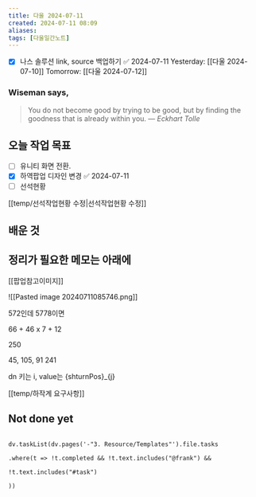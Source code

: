 ```yaml
---
title: 다울 2024-07-11
created: 2024-07-11 08:09
aliases: 
tags: [다울일간노트]
---
```

- [x] 나스 솔루션 link, source 백업하기 ✅ 2024-07-11
Yesterday: [[다울 2024-07-10]]
Tomorrow: [[다울 2024-07-12]]

### Wiseman says,
> You do not become good by trying to be good, but by finding the goodness that is already within you.
> — <cite>Eckhart Tolle</cite>


## 오늘 작업 목표
- [ ] 유니티 화면 전환.
- [x] 하역팝업 디자인 변경 ✅ 2024-07-11
- [ ] 선석현황

[[temp/선석작업현황 수정|선석작업현황 수정]]



## 배운 것




## 정리가 필요한 메모는 아래에

[[팝업참고이미지]]

![[Pasted image 20240711085746.png]]

572인데 5778이면

66 + 46 x 7 + 12

250

45, 105, 91
241

dn
키는 i, value는 {shturnPos}_{j}

[[temp/하작계 요구사항]]

## Not done yet

```dataviewjs

dv.taskList(dv.pages('-"3. Resource/Templates"').file.tasks

.where(t => !t.completed && !t.text.includes("@frank") &&

!t.text.includes("#task")

))

```
